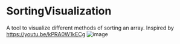 # SortingVisualization
A tool to visualize different methods of sorting an array. Inspired by https://youtu.be/kPRA0W1kECg
![image](https://github.com/neilmenon/SortingVisualization/blob/master/img/sample.gif)
